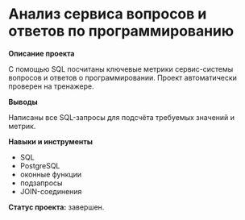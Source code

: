 # Анализ сервиса вопросов и ответов по программированию

**Описание проекта**
 
С помощью SQL посчитаны ключевые метрики сервис-системы вопросов и ответов о программировании. Проект автоматически проверен на тренажере.

**Выводы**

Написаны все SQL-запросы для подсчёта требуемых значений и метрик. 

**Навыки и инструменты**

- SQL
- PostgreSQL
- оконные функции
- подзапросы
- JOIN-соединения

**Статус проекта:** завершен.
